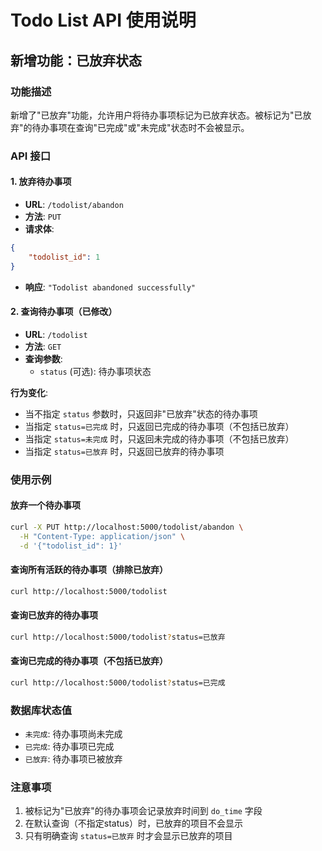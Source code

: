 # Todo List API 使用说明

## 新增功能：已放弃状态

### 功能描述
新增了"已放弃"功能，允许用户将待办事项标记为已放弃状态。被标记为"已放弃"的待办事项在查询"已完成"或"未完成"状态时不会被显示。

### API 接口

#### 1. 放弃待办事项
- **URL**: `/todolist/abandon`
- **方法**: `PUT`
- **请求体**:
```json
{
    "todolist_id": 1
}
```
- **响应**: `"Todolist abandoned successfully"`

#### 2. 查询待办事项（已修改）
- **URL**: `/todolist`
- **方法**: `GET`
- **查询参数**: 
  - `status` (可选): 待办事项状态

**行为变化**:
- 当不指定 `status` 参数时，只返回非"已放弃"状态的待办事项
- 当指定 `status=已完成` 时，只返回已完成的待办事项（不包括已放弃）
- 当指定 `status=未完成` 时，只返回未完成的待办事项（不包括已放弃）
- 当指定 `status=已放弃` 时，只返回已放弃的待办事项

### 使用示例

#### 放弃一个待办事项
```bash
curl -X PUT http://localhost:5000/todolist/abandon \
  -H "Content-Type: application/json" \
  -d '{"todolist_id": 1}'
```

#### 查询所有活跃的待办事项（排除已放弃）
```bash
curl http://localhost:5000/todolist
```

#### 查询已放弃的待办事项
```bash
curl http://localhost:5000/todolist?status=已放弃
```

#### 查询已完成的待办事项（不包括已放弃）
```bash
curl http://localhost:5000/todolist?status=已完成
```

### 数据库状态值
- `未完成`: 待办事项尚未完成
- `已完成`: 待办事项已完成
- `已放弃`: 待办事项已被放弃

### 注意事项
1. 被标记为"已放弃"的待办事项会记录放弃时间到 `do_time` 字段
2. 在默认查询（不指定status）时，已放弃的项目不会显示
3. 只有明确查询 `status=已放弃` 时才会显示已放弃的项目